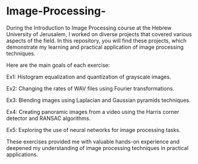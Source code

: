# Image-Processing-
During the Introduction to Image Processing course at the Hebrew University of Jerusalem, I worked on diverse projects that covered various aspects of the field. In this repository, you will find these projects, which demonstrate my learning and practical application of image processing techniques.

Here are the main goals of each exercise:

Ex1: Histogram equalization and quantization of grayscale images.

Ex2: Changing the rates of WAV files using Fourier transformations. 

Ex3: Blending images using Laplacian and Gaussian pyramids techniques.

Ex4: Creating panoramic images from a video using the Harris corner detector and RANSAC algorithms. 

Ex5: Exploring the use of neural networks for image processing tasks.

These exercises provided me with valuable hands-on experience and deepened my understanding of image processing techniques in practical applications.

